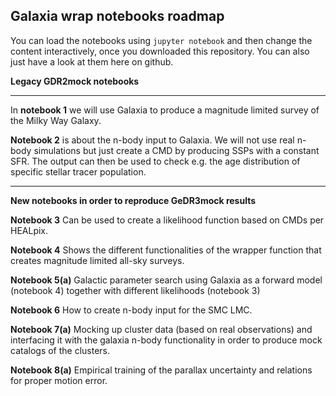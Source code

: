 ## Galaxia wrap notebooks roadmap

You can load the notebooks using ``jupyter notebook`` and then change the content interactively, once you downloaded this repository.
You can also just have a look at them here on github.

**Legacy GDR2mock notebooks**

------------------------------------

In **notebook 1** we will use Galaxia to produce a magnitude limited survey of the Milky Way Galaxy.

**Notebook 2** is about the n-body input to Galaxia. We will not use real n-body simulations but just create a CMD by producing SSPs with a constant SFR. The output can then be used to check e.g. the age distribution of specific stellar tracer population.

------------------------------------

**New notebooks in order to reproduce GeDR3mock results**

**Notebook 3** Can be used to create a likelihood function based on CMDs per HEALpix.

**Notebook 4** Shows the different functionalities of the wrapper function that creates magnitude limited all-sky surveys.

**Notebook 5(a)** Galactic parameter search using Galaxia as a forward model (notebook 4) together with different likelihoods (notebook 3)

**Notebook 6** How to create n-body input for the SMC LMC.

**Notebook 7(a)** Mocking up cluster data (based on real observations) and interfacing it with the galaxia n-body functionality in order to produce mock catalogs of the clusters.

**Notebook 8(a)** Empirical training of the parallax uncertainty and relations for proper motion error. 
